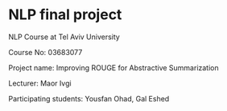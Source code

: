 # NLP final project
NLP Course at Tel Aviv University

Course No: 03683077 

Project name: Improving ROUGE for Abstractive Summarization

Lecturer: Maor Ivgi

Participating students: Yousfan Ohad, Gal Eshed

